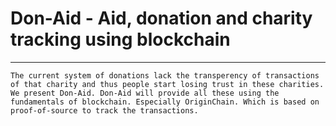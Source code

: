 # Don-Aid - Aid, donation and charity tracking using blockchain
---
    The current system of donations lack the transperency of transactions of that charity and thus people start losing trust in these charities.  
    We present Don-Aid. Don-Aid will provide all these using the fundamentals of blockchain. Especially OriginChain. Which is based on proof-of-source to track the transactions.
